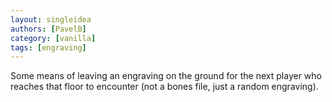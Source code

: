 ```yaml
---
layout: singleidea
authors: [PavelB]
category: [vanilla]
tags: [engraving]
---
```

Some means of leaving an engraving on the ground for the next player who reaches that floor to encounter (not a bones file, just a random engraving).
